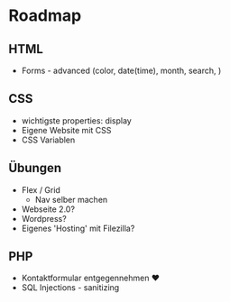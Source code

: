 # Roadmap

## HTML

- Forms - advanced (color, date(time), month, search, )

## CSS

- wichtigste properties: display
- Eigene Website mit CSS
- CSS Variablen

## Übungen

- Flex / Grid
  - Nav selber machen
- Webseite 2.0?
- Wordpress?
- Eigenes 'Hosting' mit Filezilla?

## PHP

- Kontaktformular entgegennehmen ❤️
- SQL Injections - sanitizing
